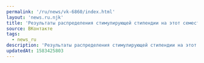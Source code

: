 ```yaml
---
permalink: '/ru/news/vk-6860/index.html'
layout: 'news.ru.njk'
title: 'Результаты распределения стимулирующей стипендии на этот семестр.   Все вопросы о результатах в…'
source: ВКонтакте
tags:
  - news_ru
description: 'Результаты распределения стимулирующей стипендии на этот семестр.   Все вопросы о результатах в…'
updatedAt: 1583425803
---
```

